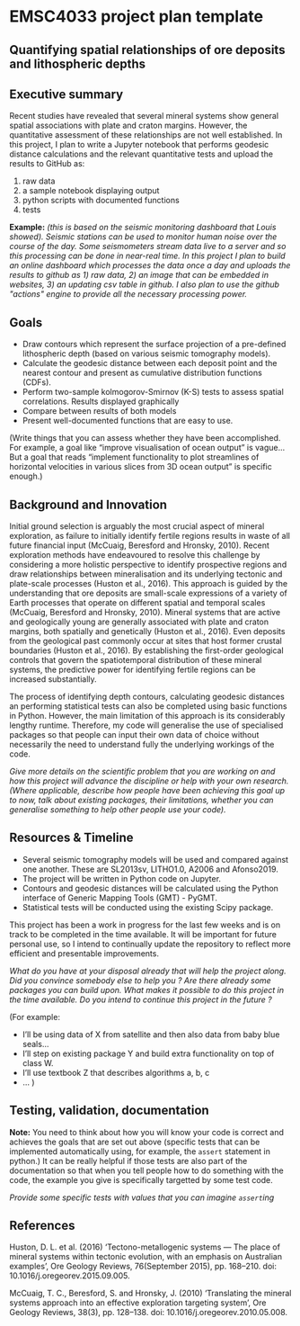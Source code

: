 # EMSC4033 project plan template

## Quantifying spatial relationships of ore deposits and lithospheric depths

## Executive summary

Recent studies have revealed that several mineral systems show general spatial associations with plate and craton margins. However, the quantitative assessment of these relationships are not well established. In this project, I plan to write a Jupyter notebook that performs geodesic distance calculations and the relevant quantitative tests and upload the results to GitHub as:
1) raw data 
2) a sample notebook displaying output 
3) python scripts with documented functions
4) tests

**Example:** _(this is based on the seismic monitoring dashboard that Louis showed). Seismic stations can be used to monitor human noise over the course of the day. Some seismometers stream data live to a server and so this processing can be done in near-real time. In this project I plan to build an online dashboard which processes the data once a day and uploads the results to github as 1) raw data, 2) an image that can be embedded in websites, 3) an updating csv table in github. I also plan to use the github "actions" engine to provide all the necessary processing power._

## Goals

- Draw contours which represent the surface projection of a pre-defined lithospheric depth (based on various seismic tomography models).
- Calculate the geodesic distance between each deposit point and the nearest contour and present as cumulative distribution functions (CDFs).
- Perform two-sample kolmogorov-Smirnov (K-S) tests to assess spatial correlations. Results displayed graphically
- Compare between results of both models
- Present well-documented functions that are easy to use. 

(Write things that you can assess whether they have been accomplished. For example, a goal like “improve visualisation of ocean output” is vague... But a goal that reads “implement functionality to plot streamlines of horizontal velocities in various slices from 3D ocean output” is specific enough.)

## Background and Innovation  

Initial ground selection is arguably the most crucial aspect of mineral exploration, as failure to initially identify fertile regions results in waste of all future financial input (McCuaig, Beresford and Hronsky, 2010). Recent exploration methods have endeavoured to resolve this challenge by considering a more holistic perspective to identify prospective regions and draw relationships between mineralisation and its underlying tectonic and plate-scale processes (Huston et al., 2016). This approach is guided by the understanding that ore deposits are small-scale expressions of a variety of Earth processes that operate on different spatial and temporal scales (McCuaig, Beresford and Hronsky, 2010). Mineral systems that are active and geologically young are generally associated with plate and craton margins, both spatially and genetically (Huston et al., 2016). Even deposits from the geological past commonly occur at sites that host former crustal boundaries (Huston et al., 2016). By establishing the first-order geological controls that govern the spatiotemporal distribution of these mineral systems, the predictive power for identifying fertile regions can be increased substantially.

The process of identifying depth contours, calculating geodesic distances an performing statistical tests can also be completed using basic functions in Python. However, the main limitation of this approach is its considerably lengthy runtime. Therefore, my code will generalise the use of specialised packages so that people can input their own data of choice without necessarily the need to understand fully the underlying workings of the code.

_Give more details on the scientific problem that you are working on and how this project will advance the discipline or help with your own research.
(Where applicable, describe how people have been achieving this goal up to now, talk about existing packages, their limitations, whether you can generalise something to help other people use your code)._

## Resources & Timeline

- Several seismic tomography models will be used and compared against one another. These are SL2013sv, LITHO1.0, A2006 and Afonso2019.
- The project will be written in Python code on Jupyter.
- Contours and geodesic distances will be calculated using the Python interface of Generic Mapping Tools (GMT) - PyGMT.
- Statistical tests will be conducted using the existing Scipy package.

This project has been a work in progress for the last few weeks and is on track to be completed in the time available. It will be important for future personal use, so I intend to continually update the repository to reflect more efficient and presentable improvements.


_What do you have at your disposal already that will help the project along. Did you convince somebody else to help you ? Are there already some packages you can build upon. What makes it possible to do this project in the time available. Do you intend to continue this project in the future ?_

(For example:
  - I’ll be using data of X from satellite and then also data from baby blue seals…
  - I’ll step on existing package Y and build extra functionality on top of class W.
  - I’ll use textbook Z that describes algorithms a, b, c
  - …
)

## Testing, validation, documentation

**Note:** You need to think about how you will know your code is correct and achieves the goals that are set out above (specific tests that can be implemented automatically using, for example, the `assert` statement in python.)  It can be really helpful if those tests are also part of the documentation so that when you tell people how to do something with the code, the example you give is specifically targetted by some test code.

_Provide some specific tests with values that you can imagine `assert`ing_

## References 

Huston, D. L. et al. (2016) ‘Tectono-metallogenic systems — The place of mineral systems within tectonic evolution, with an emphasis on Australian examples’, Ore Geology Reviews, 76(September 2015), pp. 168–210. doi: 10.1016/j.oregeorev.2015.09.005.

McCuaig, T. C., Beresford, S. and Hronsky, J. (2010) ‘Translating the mineral systems approach into an effective exploration targeting system’, Ore Geology Reviews, 38(3), pp. 128–138. doi: 10.1016/j.oregeorev.2010.05.008.
